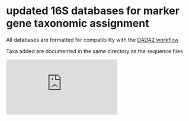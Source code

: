 # updated 16S databases for marker gene taxonomic assignment

All databases are formatted for compatibility with the [DADA2 workflow](https://benjjneb.github.io/dada2/tutorial.html)

Taxa added are documented in the same directory as the sequence files

![alt text](https://github.com/itsmisterbrown/updated_16S_dbs/blob/master/RDP_v_Silva.pdf "RDP v Silva")
